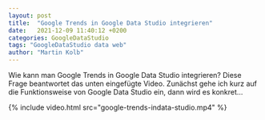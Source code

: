 ```yaml
---
layout: post
title:  "Google Trends in Google Data Studio integrieren"
date:   2021-12-09 11:40:12 +0200
categories: GoogleDataStudio
tags: "GoogleDataStudio data web"
author: "Martin Kolb"
---
```


Wie kann man Google Trends in Google Data Studio integrieren? Diese Frage beantwortet das unten eingefügte Video. Zunächst gehe ich kurz auf die Funktionsweise von Google Data Studio ein, dann wird es konkret…

{% include video.html src="google-trends-indata-studio.mp4" %}